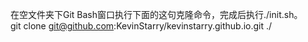 在空文件夹下Git Bash窗口执行下面的这句克隆命令，完成后执行./init.sh。     
git clone git@github.com:KevinStarry/kevinstarry.github.io.git ./
